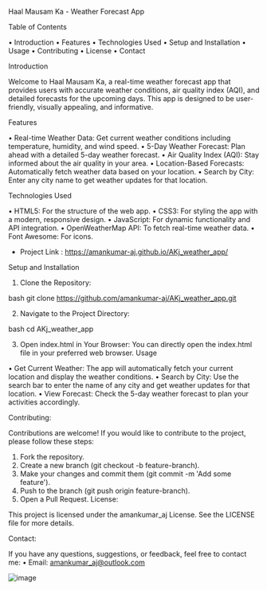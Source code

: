 Haal Mausam Ka - Weather Forecast App

Table of Contents

•	Introduction
•	Features
•	Technologies Used
•	Setup and Installation
•	Usage
•	Contributing
•	License
•	Contact

Introduction

Welcome to Haal Mausam Ka, a real-time weather forecast app that provides users with accurate weather conditions, air quality index (AQI), and detailed forecasts for the upcoming days. 
This app is designed to be user-friendly, visually appealing, and informative.

Features

•	Real-time Weather Data: Get current weather conditions including temperature, humidity, and wind speed.
•	5-Day Weather Forecast: Plan ahead with a detailed 5-day weather forecast.
•	Air Quality Index (AQI): Stay informed about the air quality in your area.
•	Location-Based Forecasts: Automatically fetch weather data based on your location.
•	Search by City: Enter any city name to get weather updates for that location.

Technologies Used

•	HTML5: For the structure of the web app.
•	CSS3: For styling the app with a modern, responsive design.
•	JavaScript: For dynamic functionality and API integration.
•	OpenWeatherMap API: To fetch real-time weather data.
•	Font Awesome: For icons.

* Project Link : https://amankumar-aj.github.io/AKj_weather_app/ 

Setup and Installation

1.	Clone the Repository:

bash
git clone https://github.com/amankumar-aj/AKj_weather_app.git

2.	Navigate to the Project Directory:

bash
cd AKj_weather_app

3.	Open index.html in Your Browser: You can directly open the index.html file in your preferred web browser.
Usage

•	Get Current Weather: The app will automatically fetch your current location and display the weather conditions.
•	Search by City: Use the search bar to enter the name of any city and get weather updates for that location.
•	View Forecast: Check the 5-day weather forecast to plan your activities accordingly.

Contributing:

Contributions are welcome! If you would like to contribute to the project, please follow these steps:
1.	Fork the repository.
2.	Create a new branch (git checkout -b feature-branch).
3.	Make your changes and commit them (git commit -m 'Add some feature').
4.	Push to the branch (git push origin feature-branch).
5.	Open a Pull Request.
License:

This project is licensed under the amankumar_aj License. See the LICENSE file for more details.

Contact:

If you have any questions, suggestions, or feedback, feel free to contact me:
•	Email: amankumar_aj@outlook.com

![image](https://github.com/user-attachments/assets/47372ae8-4cbc-4250-9ee4-eb79f149d176)
